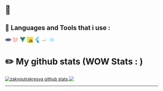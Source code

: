 #  👋

## 🔧 Languages and Tools that i use :

<code><img height="20" src="https://raw.githubusercontent.com/github/explore/80688e429a7d4ef2fca1e82350fe8e3517d3494d/topics/php/php.png"></code>
<code><img height="20" src="https://raw.githubusercontent.com/github/explore/80688e429a7d4ef2fca1e82350fe8e3517d3494d/topics/laravel/laravel.png"></code>
<code><img height="20" src="https://raw.githubusercontent.com/github/explore/80688e429a7d4ef2fca1e82350fe8e3517d3494d/topics/vue/vue.png"></code>
<code><img height="20" src="https://raw.githubusercontent.com/github/explore/5c058a388828bb5fde0bcafd4bc867b5bb3f26f3/topics/javascript/javascript.png"></code> 
<code><img height="20" src="https://raw.githubusercontent.com/github/explore/80688e429a7d4ef2fca1e82350fe8e3517d3494d/topics/flutter/flutter.png"></code> 
<code><img height="20" src="https://raw.githubusercontent.com/github/explore/80688e429a7d4ef2fca1e82350fe8e3517d3494d/topics/mysql/mysql.png"></code> 
<code><img height="20" src="https://raw.githubusercontent.com/github/explore/80688e429a7d4ef2fca1e82350fe8e3517d3494d/topics/react/react.png"></code>

<!-- - 🔭 I’m currently working on Laravel & React Native
- 🌱 I’m currently learning Laravel & React Native
 -->
# ✏️ My github stats (WOW Stats : ) 
<div style="width:100%; ">
<a href="https://github-readme-stats.vercel.app/api?username=zakyputrakresya&show_icons=true&include_all_commits=true&theme=dracula">
  <img align="center" height="200" src="https://github-readme-stats.vercel.app/api?username=zakyputrakresya&show_icons=true&include_all_commits=true&theme=dark" alt="zakyputrakresya github stats" />
</a>
<a href="https://github-readme-stats.vercel.app/api/top-langs/?username=zakyputrakresya&theme=dark">
  <img align="center" height="200" src="https://github-readme-stats.vercel.app/api/top-langs/?username=zakyputrakresya&theme=dark" />
</a>
</div>
<hr/>
